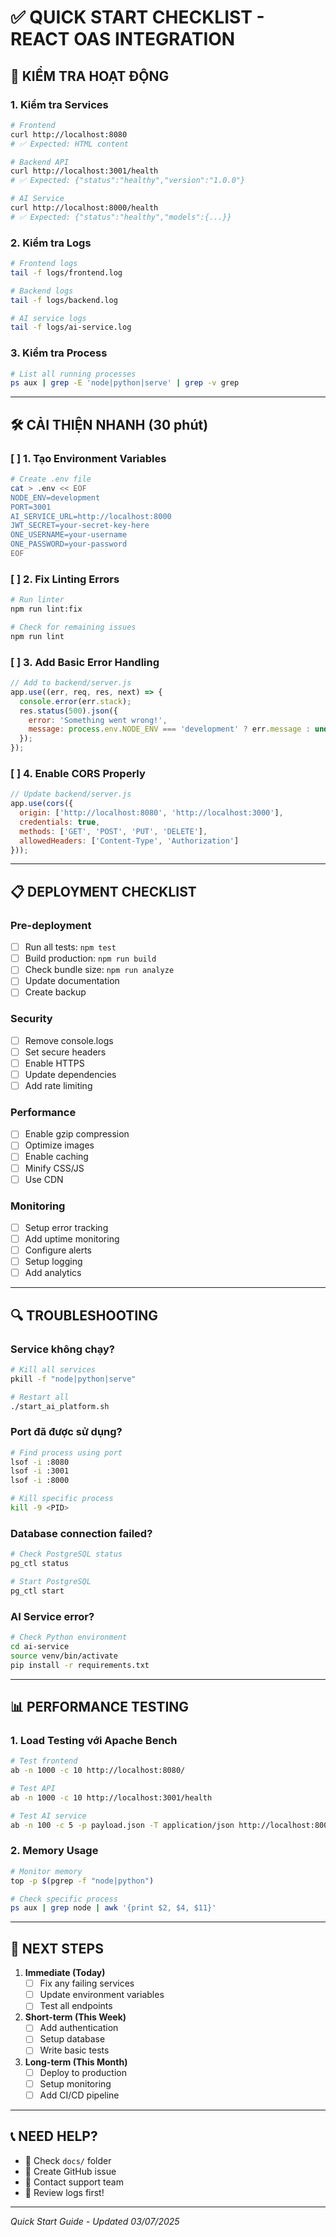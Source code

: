 # ✅ QUICK START CHECKLIST - REACT OAS INTEGRATION

## 🚀 KIỂM TRA HOẠT ĐỘNG

### 1. **Kiểm tra Services**

```bash
# Frontend
curl http://localhost:8080
# ✅ Expected: HTML content

# Backend API
curl http://localhost:3001/health
# ✅ Expected: {"status":"healthy","version":"1.0.0"}

# AI Service
curl http://localhost:8000/health
# ✅ Expected: {"status":"healthy","models":{...}}
```

### 2. **Kiểm tra Logs**

```bash
# Frontend logs
tail -f logs/frontend.log

# Backend logs
tail -f logs/backend.log

# AI service logs
tail -f logs/ai-service.log
```

### 3. **Kiểm tra Process**

```bash
# List all running processes
ps aux | grep -E 'node|python|serve' | grep -v grep
```

---

## 🛠️ CẢI THIỆN NHANH (30 phút)

### [ ] 1. Tạo Environment Variables

```bash
# Create .env file
cat > .env << EOF
NODE_ENV=development
PORT=3001
AI_SERVICE_URL=http://localhost:8000
JWT_SECRET=your-secret-key-here
ONE_USERNAME=your-username
ONE_PASSWORD=your-password
EOF
```

### [ ] 2. Fix Linting Errors

```bash
# Run linter
npm run lint:fix

# Check for remaining issues
npm run lint
```

### [ ] 3. Add Basic Error Handling

```javascript
// Add to backend/server.js
app.use((err, req, res, next) => {
  console.error(err.stack);
  res.status(500).json({
    error: 'Something went wrong!',
    message: process.env.NODE_ENV === 'development' ? err.message : undefined
  });
});
```

### [ ] 4. Enable CORS Properly

```javascript
// Update backend/server.js
app.use(cors({
  origin: ['http://localhost:8080', 'http://localhost:3000'],
  credentials: true,
  methods: ['GET', 'POST', 'PUT', 'DELETE'],
  allowedHeaders: ['Content-Type', 'Authorization']
}));
```

---

## 📋 DEPLOYMENT CHECKLIST

### Pre-deployment

- [ ] Run all tests: `npm test`
- [ ] Build production: `npm run build`
- [ ] Check bundle size: `npm run analyze`
- [ ] Update documentation
- [ ] Create backup

### Security

- [ ] Remove console.logs
- [ ] Set secure headers
- [ ] Enable HTTPS
- [ ] Update dependencies
- [ ] Add rate limiting

### Performance

- [ ] Enable gzip compression
- [ ] Optimize images
- [ ] Enable caching
- [ ] Minify CSS/JS
- [ ] Use CDN

### Monitoring

- [ ] Setup error tracking
- [ ] Add uptime monitoring
- [ ] Configure alerts
- [ ] Setup logging
- [ ] Add analytics

---

## 🔍 TROUBLESHOOTING

### Service không chạy?

```bash
# Kill all services
pkill -f "node|python|serve"

# Restart all
./start_ai_platform.sh
```

### Port đã được sử dụng?

```bash
# Find process using port
lsof -i :8080
lsof -i :3001
lsof -i :8000

# Kill specific process
kill -9 <PID>
```

### Database connection failed?

```bash
# Check PostgreSQL status
pg_ctl status

# Start PostgreSQL
pg_ctl start
```

### AI Service error?

```bash
# Check Python environment
cd ai-service
source venv/bin/activate
pip install -r requirements.txt
```

---

## 📊 PERFORMANCE TESTING

### 1. **Load Testing với Apache Bench**

```bash
# Test frontend
ab -n 1000 -c 10 http://localhost:8080/

# Test API
ab -n 1000 -c 10 http://localhost:3001/health

# Test AI service
ab -n 100 -c 5 -p payload.json -T application/json http://localhost:8000/api/ml/predict
```

### 2. **Memory Usage**

```bash
# Monitor memory
top -p $(pgrep -f "node|python")

# Check specific process
ps aux | grep node | awk '{print $2, $4, $11}'
```

---

## 🎯 NEXT STEPS

1. **Immediate (Today)**
   - [ ] Fix any failing services
   - [ ] Update environment variables
   - [ ] Test all endpoints

2. **Short-term (This Week)**
   - [ ] Add authentication
   - [ ] Setup database
   - [ ] Write basic tests

3. **Long-term (This Month)**
   - [ ] Deploy to production
   - [ ] Setup monitoring
   - [ ] Add CI/CD pipeline

---

## 📞 NEED HELP?

- 📖 Check `docs/` folder
- 🐛 Create GitHub issue
- 💬 Contact support team
- 🔧 Review logs first!

---

*Quick Start Guide - Updated 03/07/2025*
